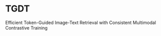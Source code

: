 # TGDT
Efficient Token-Guided Image-Text Retrieval with  Consistent Multimodal Contrastive Training
